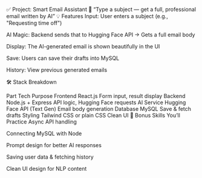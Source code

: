 ✅ Project: Smart Email Assistant
🧠 “Type a subject — get a full, professional email written by AI”
💡 Features
Input: User enters a subject (e.g., "Requesting time off")

AI Magic: Backend sends that to Hugging Face API → Gets a full email body

Display: The AI-generated email is shown beautifully in the UI

Save: Users can save their drafts into MySQL

History: View previous generated emails

🛠️ Stack Breakdown

Part	Tech	Purpose
Frontend	React.js	Form input, result display
Backend	Node.js + Express	API logic, Hugging Face requests
AI Service	Hugging Face API (Text Gen)	Email body generation
Database	MySQL	Save & fetch drafts
Styling	Tailwind CSS or plain CSS	Clean UI
🚀 Bonus Skills You’ll Practice
Async API handling

Connecting MySQL with Node

Prompt design for better AI responses

Saving user data & fetching history

Clean UI design for NLP content
